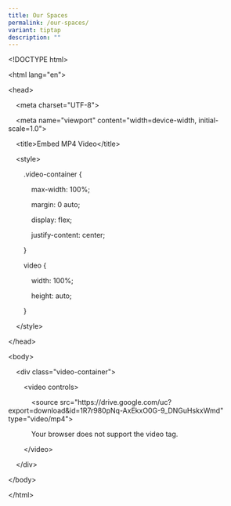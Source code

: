 ```yaml
---
title: Our Spaces
permalink: /our-spaces/
variant: tiptap
description: ""
---
```

<p>&lt;!DOCTYPE html&gt;</p>
<p>&lt;html lang="en"&gt;</p>
<p>&lt;head&gt;</p>
<p>&nbsp;&nbsp;&nbsp; &lt;meta charset="UTF-8"&gt;</p>
<p>&nbsp;&nbsp;&nbsp; &lt;meta name="viewport" content="width=device-width,
initial-scale=1.0"&gt;</p>
<p>&nbsp;&nbsp;&nbsp; &lt;title&gt;Embed MP4 Video&lt;/title&gt;</p>
<p>&nbsp;&nbsp;&nbsp; &lt;style&gt;</p>
<p>&nbsp;&nbsp;&nbsp;&nbsp;&nbsp;&nbsp;&nbsp; .video-container {</p>
<p>&nbsp;&nbsp;&nbsp;&nbsp;&nbsp;&nbsp;&nbsp;&nbsp;&nbsp;&nbsp;&nbsp; max-width:
100%;</p>
<p>&nbsp;&nbsp;&nbsp;&nbsp;&nbsp;&nbsp;&nbsp;&nbsp;&nbsp;&nbsp;&nbsp; margin:
0 auto;</p>
<p>&nbsp;&nbsp;&nbsp;&nbsp;&nbsp;&nbsp;&nbsp;&nbsp;&nbsp;&nbsp;&nbsp; display:
flex;</p>
<p>&nbsp;&nbsp;&nbsp;&nbsp;&nbsp;&nbsp;&nbsp;&nbsp;&nbsp;&nbsp;&nbsp; justify-content:
center;</p>
<p>&nbsp;&nbsp;&nbsp;&nbsp;&nbsp;&nbsp;&nbsp; }</p>
<p>&nbsp;&nbsp;&nbsp;&nbsp;&nbsp;&nbsp;&nbsp; video {</p>
<p>&nbsp;&nbsp;&nbsp;&nbsp;&nbsp;&nbsp;&nbsp;&nbsp;&nbsp;&nbsp;&nbsp; width:
100%;</p>
<p>&nbsp;&nbsp;&nbsp;&nbsp;&nbsp;&nbsp;&nbsp;&nbsp;&nbsp;&nbsp;&nbsp; height:
auto;</p>
<p>&nbsp;&nbsp;&nbsp;&nbsp;&nbsp;&nbsp;&nbsp; }</p>
<p>&nbsp;&nbsp;&nbsp; &lt;/style&gt;</p>
<p>&lt;/head&gt;</p>
<p>&lt;body&gt;</p>
<p>&nbsp;&nbsp;&nbsp; &lt;div class="video-container"&gt;</p>
<p>&nbsp;&nbsp;&nbsp;&nbsp;&nbsp;&nbsp;&nbsp; &lt;video controls&gt;</p>
<p>&nbsp;&nbsp;&nbsp;&nbsp;&nbsp;&nbsp;&nbsp;&nbsp;&nbsp;&nbsp;&nbsp; &lt;source
src="<a rel="noopener noreferrer nofollow" target="_blank">https://drive.google.com/uc?export=download&amp;id=1R7r980pNq-AxEkxO0G-9_DNGuHskxWmd</a>"
type="video/mp4"&gt;</p>
<p>&nbsp;&nbsp;&nbsp;&nbsp;&nbsp;&nbsp;&nbsp;&nbsp;&nbsp;&nbsp;&nbsp; Your
browser does not support the video tag.</p>
<p>&nbsp;&nbsp;&nbsp;&nbsp;&nbsp;&nbsp;&nbsp; &lt;/video&gt;</p>
<p>&nbsp;&nbsp;&nbsp; &lt;/div&gt;</p>
<p>&lt;/body&gt;</p>
<p>&lt;/html&gt;</p>